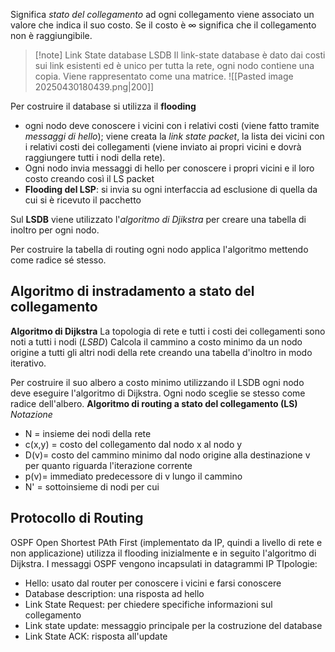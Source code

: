 Significa *stato del collegamento* ad ogni collegamento viene associato un valore che indica il suo costo. Se il costo è $\infty$ significa che il collegamento non è raggiungibile.

>[!note] Link State database LSDB
Il link-state database è dato dai costi sui link esistenti ed è unico per tutta la rete, ogni nodo contiene una copia. Viene rappresentato come una matrice.
>![[Pasted image 20250430180439.png|200]]

Per costruire il database si utilizza il **flooding**
- ogni nodo deve conoscere i vicini con i relativi costi (viene fatto tramite *messaggi di hello*); viene creata la *link state packet*, la lista dei vicini con i relativi costi dei collegamenti (viene inviato ai propri vicini e dovrà raggiungere tutti i nodi della rete).
- Ogni nodo invia messaggi di hello per conoscere i propri vicini e il loro costo creando così il LS packet
- **Flooding del LSP**: si invia su ogni interfaccia ad esclusione di quella da cui si è ricevuto il pacchetto

Sul **LSDB** viene utilizzato l'*algoritmo di Djikstra* per creare una tabella di inoltro per ogni nodo.

Per costruire la tabella di routing ogni nodo applica l'algoritmo mettendo come radice sé stesso.

## Algoritmo di instradamento a stato del collegamento
**Algoritmo di Dijkstra**
La topologia di rete e tutti i costi dei collegamenti sono noti a tutti i nodi (*LSBD*)
Calcola il cammino a costo minimo da un nodo origine a tutti gli altri nodi della rete creando una tabella d'inoltro in modo iterativo.

Per costruire il suo albero a costo minimo utilizzando il LSDB ogni nodo deve eseguire l'algoritmo di Dijkstra. Ogni nodo sceglie se stesso come radice dell'albero.
**Algoritmo di routing a stato del collegamento (LS)**
*Notazione*
- N = insieme dei nodi della rete
- c(x,y) = costo del collegamento dal nodo x al nodo y
- D(v)= costo del cammino minimo dal nodo origine alla destinazione v per quanto riguarda l'iterazione corrente
- p(v)= immediato predecessore di v lungo il cammino
- N' = sottoinsieme di nodi per cui

## Protocollo di Routing
OSPF Open Shortest PAth First (implementato da IP, quindi a livello di rete e non applicazione) utilizza il flooding inizialmente e in seguito l'algoritmo di Dijkstra. I messaggi OSPF vengono incapsulati in datagrammi IP 
 TIpologie:
 - Hello: usato dal router per conoscere i vicini e farsi conoscere
 - Database description: una risposta ad hello
 - Link State Request: per chiedere specifiche informazioni sul collegamento
 - Link state update: messaggio principale per la costruzione del database
 - Link State ACK: risposta all'update